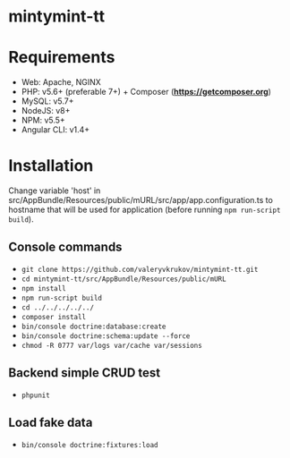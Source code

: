 # mintymint-tt

Requirements
========================
 * Web: Apache, NGINX
 * PHP: v5.6+ (preferable 7+) + Composer ([**https:\/\/getcomposer.org**][1])
 * MySQL: v5.7+
 * NodeJS: v8+
 * NPM: v5.5+
 * Angular CLI: v1.4+

Installation
========================

Change variable 'host' in src/AppBundle/Resources/public/mURL/src/app/app.configuration.ts to hostname that will be used for application (before running `npm run-script build`).
 
Console commands
------------------------
 * `git clone https://github.com/valeryvkrukov/mintymint-tt.git`
 * `cd mintymint-tt/src/AppBundle/Resources/public/mURL`
 * `npm install`
 * `npm run-script build`
 * `cd ../../../../../`
 * `composer install`
 * `bin/console doctrine:database:create`
 * `bin/console doctrine:schema:update --force`
 * `chmod -R 0777 var/logs var/cache var/sessions`

Backend simple CRUD test
------------------------
 * `phpunit`

Load fake data
------------------------
 * `bin/console doctrine:fixtures:load`

[1]:  https://getcomposer.org/
